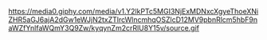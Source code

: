 https://media0.giphy.com/media/v1.Y2lkPTc5MGI3NjExMDNxcXgyeThoeXNiZHR5aGJ6ajA2dGw1eWJjN2txZTlrcWlncmhqOSZlcD12MV9pbnRlcm5hbF9naWZfYnlfaWQmY3Q9Zw/kyqynZm2crRlU8Y15v/source.gif
